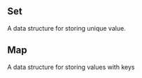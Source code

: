 ## Set 

A data structure for storing unique value.

## Map 

A data structure for storing values with keys